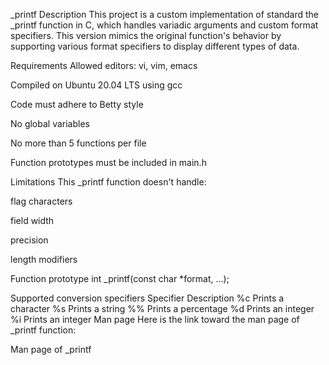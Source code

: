 _printf
Description
This project is a custom implementation of standard the _printf function in C, which handles variadic arguments and custom format specifiers. This version mimics the original function's behavior by supporting various format specifiers to display different types of data.

Requirements
Allowed editors: vi, vim, emacs

Compiled on Ubuntu 20.04 LTS using gcc

Code must adhere to Betty style

No global variables

No more than 5 functions per file

Function prototypes must be included in main.h

Limitations
This _printf function doesn't handle:

flag characters

field width

precision

length modifiers

Function prototype
int _printf(const char *format, ...);

Supported conversion specifiers
Specifier	Description
%c	Prints a character
%s	Prints a string
%%	Prints a percentage
%d	Prints an integer
%i	Prints an integer
Man page
Here is the link toward the man page of _printf function:

Man page of _printf
